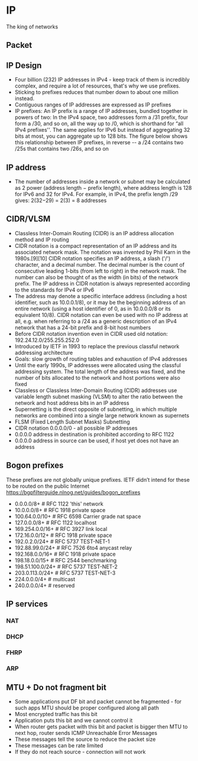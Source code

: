 # IP

The king of networks

## Packet

## IP Design

- Four billion (232) IP addresses in IPv4 - keep track of them is incredibly complex, and require a lot of resources, that's why we use prefixes.
- Sticking to prefixes reduces that number down to about one million instead.
- Contiguous ranges of IP addresses are expressed as IP prefixes  
- IP prefixes: An IP prefix is a range of IP addresses, bundled together in powers of two: In the IPv4 space, two addresses form a /31 prefix, four form a /30, and so on, all the way up to /0, which is shorthand for “all IPv4 prefixes''. The same applies for IPv6  but instead of aggregating 32 bits at most, you can aggregate up to 128 bits. The figure below shows this relationship between IP prefixes, in reverse -- a /24 contains two /25s that contains two /26s, and so on

## IP address

- The number of addresses inside a network or subnet may be calculated as 2 power (address length − prefix length), where address length is 128 for IPv6 and 32 for IPv4. For example, in IPv4, the prefix length /29 gives: 2(32−29) = 2(3) = 8 addresses

## CIDR/VLSM

- Classless Inter-Domain Routing (CIDR) is an IP address allocation method and IP routing
- CIDR notation is a compact representation of an IP address and its associated network mask. The notation was invented by Phil Karn in the 1980s.[9][10] CIDR notation specifies an IP address, a slash ('/') character, and a decimal number. The decimal number is the count of consecutive leading 1-bits (from left to right) in the network mask. The number can also be thought of as the width (in bits) of the network prefix. The IP address in CIDR notation is always represented according to the standards for IPv4 or IPv6
- The address may denote a specific interface address (including a host identifier, such as 10.0.0.1/8), or it may be the beginning address of an entire network (using a host identifier of 0, as in 10.0.0.0/8 or its equivalent 10/8). CIDR notation can even be used with no IP address at all, e.g. when referring to a /24 as a generic description of an IPv4 network that has a 24-bit prefix and 8-bit host numbers
- Before CIDR notation invention even in CIDR used old notation: 192.24.12.0/255.255.252.0 
- Introduced by IETF in 1993 to replace the previous classful network addressing architecture 
- Goals: slow growth of routing tables and exhaustion of IPv4 addresses
- Until the early 1990s, IP addresses were allocated using the classful addressing system. The total length of the address was fixed, and the number of bits allocated to the network and host portions were also fixed
- Classless or Classless Inter-Domain Routing (CIDR) addresses use variable length subnet masking (VLSM) to alter the ratio between the network and host address bits in an IP address
- Supernetting is the direct opposite of subnetting, in which multiple networks are combined into a single large network known as supernets
- FLSM (Fixed Length Subnet Masks) Subnetting
- CIDR notation 0.0.0.0/0  - all possible IP addresses
- 0.0.0.0 address in destination is prohibited according to RFC 1122
- 0.0.0.0 address in source can be used, if host yet does not have an address

## Bogon prefixes

These prefixes are not globally unique prefixes. IETF didn’t intend for these to be routed on the public Internet  
https://bgpfilterguide.nlnog.net/guides/bogon_prefixes

- 0.0.0.0/8+    # RFC 1122 'this' network
- 10.0.0.0/8+      # RFC 1918 private space
- 100.64.0.0/10+     # RFC 6598 Carrier grade nat space
- 127.0.0.0/8+     # RFC 1122 localhost
- 169.254.0.0/16+   # RFC 3927 link local
- 172.16.0.0/12+    # RFC 1918 private space
- 192.0.2.0/24+    # RFC 5737 TEST-NET-1
- 192.88.99.0/24+   # RFC 7526 6to4 anycast relay
- 192.168.0.0/16+   # RFC 1918 private space
- 198.18.0.0/15+    # RFC 2544 benchmarking
- 198.51.100.0/24+  # RFC 5737 TEST-NET-2
- 203.0.113.0/24+    # RFC 5737 TEST-NET-3
- 224.0.0.0/4+      # multicast
- 240.0.0.0/4+      # reserved

## IP services

### NAT

### DHCP

### FHRP

### ARP

## MTU + Do not fragment bit

- Some applications put DF bit and packet cannot be fragmented - for such apps MTU should be proper configured along all path
- Most encrypted traffic has this bit
- Application puts this bit and we cannot control it
- When router gets packet with this bit and packet is bigger then MTU to next hop, router sends ICMP Unreachable Error Messages
- These messages tell the source to reduce the packet size
- These messages can be rate limited
- If they do not reach source - connection will not work




